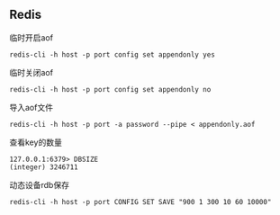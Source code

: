 ## Redis

临时开启aof

```shell
redis-cli -h host -p port config set appendonly yes
```

临时关闭aof

```shell
redis-cli -h host -p port config set appendonly no
```

导入aof文件

```
redis-cli -h host -p port -a password --pipe < appendonly.aof
```

查看key的数量

```shell
127.0.0.1:6379> DBSIZE
(integer) 3246711
```

动态设备rdb保存

```shell
redis-cli -h host -p port CONFIG SET SAVE "900 1 300 10 60 10000"
```

























